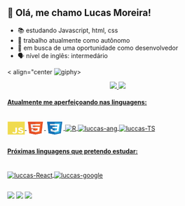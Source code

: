  ## 👋 Olá, me chamo Lucas Moreira!
 
 - 📚 estudando Javascript, html, css
 - 💼 trabalho atualmente como autônomo
 - 🙌 em busca de uma oportunidade como desenvolvedor
 - 🗣️ nível de inglês: intermedário

< align="center ![giphy](https://user-images.githubusercontent.com/114117892/211967626-61727048-19eb-47e8-8540-51cdacc8cb59.gif)>
            
 
 
 <div align="center">
  <a href="https://github.com/luccasme">
  <img height="150em" src="https://github-readme-stats.vercel.app/api?username=luccasme&show_icons=true&theme=dark&include_all_commits=true&count_private=true">
  <img height="150em" src="https://github-readme-stats.vercel.app/api/top-langs/?username=luccasme&layout=compact&langs_count=7&theme=dark">
</div>
 
#### Atualmente me aperfeiçoando nas linguagens:
 <div style="display: inline_block"><br>
  <img align="center" alt="luccas-Js" height="30" width="40" src="https://raw.githubusercontent.com/devicons/devicon/master/icons/javascript/javascript-plain.svg">
  <img align="center" alt="luccas-HTML" height="30" width="40" src="https://raw.githubusercontent.com/devicons/devicon/master/icons/html5/html5-original.svg">
  <img align="center" alt="luccas-CSS" height="30" width="40" src="https://raw.githubusercontent.com/devicons/devicon/master/icons/css3/css3-original.svg">
  <img align="center" alt="R" height="30" width="40" src="https://cdn.jsdelivr.net/gh/devicons/devicon/icons/nodejs/nodejs-original.svg" />
  <img align="center" alt="luccas-ang" height="30" width="40" src="https://cdn.jsdelivr.net/gh/devicons/devicon/icons/angularjs/angularjs-original.svg" />
  <img align="center" alt="luccas-TS" height="30" width="40" src="https://cdn.jsdelivr.net/gh/devicons/devicon/icons/typescript/typescript-original.svg" />
  
##

#### Próximas linguagens que pretendo estudar:
<div style="display: inline_block"><br>
  
     
  <img align="center" alt="luccas-React" height="30" width="40" src="https://cdn.jsdelivr.net/gh/devicons/devicon/icons/react/react-original.svg" />
  <img align="center" alt="luccas-google" height="30" width="40" src="https://cdn.jsdelivr.net/gh/devicons/devicon/icons/googlecloud/googlecloud-original.svg" />
  
##

<div> 
  <a href="https://www.instagram.com/luccas.mn" target="_blank"><img src="https://img.shields.io/badge/-Instagram-%23E4405F?style=for-the-badge&logo=instagram&logoColor=white" target="_blank"></a>
 <a href="https://discord.gg/luccas.gg#5178" target="_blank"><img src="https://img.shields.io/badge/Discord-7289DA?style=for-the-badge&logo=discord&logoColor=white" target="_blank"></a> 
  <a href="https://www.linkedin.com/in/lucas-moreira-a75548232" target="_blank"><img src="https://img.shields.io/badge/-LinkedIn-%230077B5?style=for-the-badge&logo=linkedin&logoColor=white" target="_blank"></a> 
 
</div>

